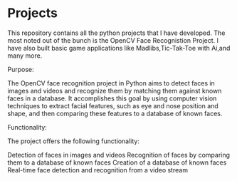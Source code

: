 # Projects

This repository contains all the python projects that I have developed. The most noted out of the bunch is the OpenCV Face Recognistion Project. I have also built basic game applications like Madlibs,Tic-Tak-Toe with Ai,and many more.

Purpose:

The OpenCV face recognition project in Python aims to detect faces in images and videos and recognize them by matching them against known faces in a database. It accomplishes this goal by using computer vision techniques to extract facial features, such as eye and nose position and shape, and then comparing these features to a database of known faces.

Functionality:

The project offers the following functionality:

Detection of faces in images and videos
Recognition of faces by comparing them to a database of known faces
Creation of a database of known faces
Real-time face detection and recognition from a video stream
